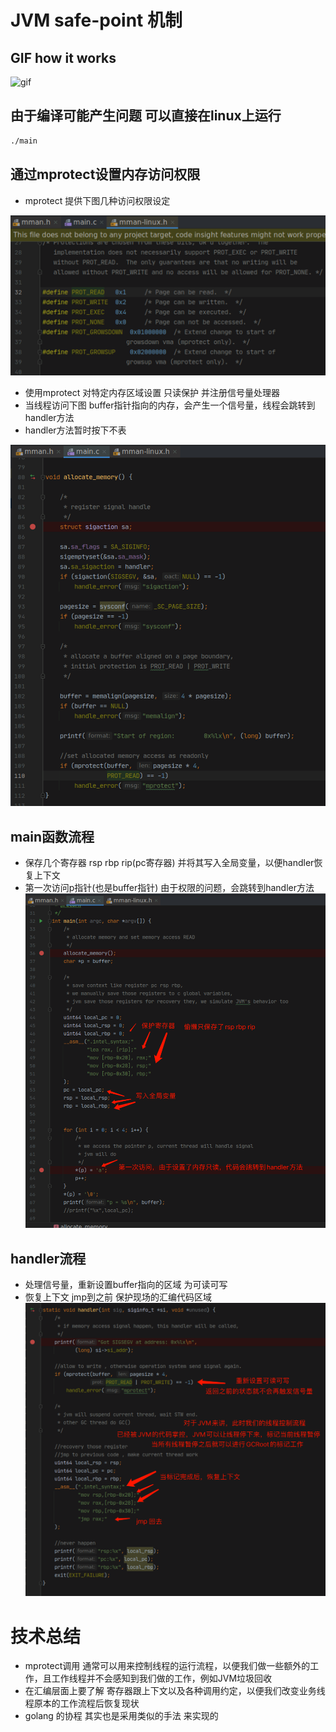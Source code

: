 # JVM safe-point 机制


## GIF how it works
![gif](./pic/how-it-works.gif)

## 由于编译可能产生问题 可以直接在linux上运行
```bash
./main
```

## 通过mprotect设置内存访问权限

* mprotect 提供下图几种访问权限设定 

![mprotect definition](./pic/mprotect_access.png)

* 使用mprotect 对特定内存区域设置 只读保护 并注册信号量处理器 
* 当线程访问下图 buffer指针指向的内存，会产生一个信号量，线程会跳转到handler方法
* handler方法暂时按下不表

![register handler and set access](./pic/register_handler_and_set_memory_access.png)

## main函数流程

* 保存几个寄存器 rsp rbp rip(pc寄存器) 并将其写入全局变量，以便handler恢复上下文
* 第一次访问p指针(也是buffer指针) 由于权限的问题，会跳转到handler方法
![main method](./pic/main_method.png)


## handler流程

* 处理信号量，重新设置buffer指向的区域 为可读可写
* 恢复上下文 jmp到之前 保护现场的汇编代码区域
![handler](./pic/handler.png)


# 技术总结

* mprotect调用 通常可以用来控制线程的运行流程，以便我们做一些额外的工作，且工作线程并不会感知到我们做的工作，例如JVM垃圾回收
* 在汇编层面上要了解 寄存器跟上下文以及各种调用约定，以便我们改变业务线程原本的工作流程后恢复现状
* golang 的协程 其实也是采用类似的手法 来实现的
